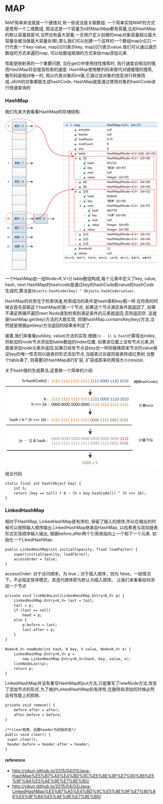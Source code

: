# MAP

MAP简单来说就是一个键值对,有一些说法是关联数组. 一个简单实现MAP的方式是使用一个二维数组, 假设这是一个容量为n的Map(Map都有容量,比如HashMap的默认容量就是16,当然也有最大容量,一旦用户定义创建的map对象容量超过最大容量会被当做最大容量处理),那么我们可以创建一个这样的一个数组map[n][2].一行代表一个key-value, map[i][0]表示key, map[i][1]表示value.我们可以通过遍历数组的方式来遍历map, 可以给数组赋值的方式来给map添加元素.

性能是映射表的一个重要问题, 当在get()中使用线性搜索时, 执行速度会相当的慢, 而HashMap将会提高检索的速度. HashMap使用散列码来取代对键缓慢的搜索, 散列码是相对唯一的, 用以代表对象的int值,它通过该对象的信息进行转换而成.JAVA的对象都能生成hashCode, HashMap就是通过使用对象的hashCode进行快速查询的

### HashMap

我们先来大致看看HashMap的存储结构:

![HashMap结构](assets/images/hashMap.png)

一个HashMap由一组Node<K,V>[] table数组构成,每个元素中定义了key, value, hash, next
HashMap的hashcode是通过key的hashCode和value的hashCode生成的,算法是`Objects.hashCode(key) ^ Objects.hashCode(value)`.

HashMap的优势在于检索快速,检索成功的条件是hash值和key都一样.在检索的时候会首先获取这个hashMap的第一个节点, 如果这个节点满足条件就返回了, 如果不满足再循环遍历next Node直到检索到满足条件的元素就返回,否则返回空. 这就是hashMap.get(key)方法的大致实现, 同理hashMap.containsKey(key)方法,当然就是根据get(key)方法返回的结果来判定了.

接着,我们来看看put(key, value)方法的实现.根据`(n - 1) & hash`计算得出index,将新加的node节点添加到table数组的index位置, 如果该位置上没有节点元素,则直接添加node元素并返回,如果已经有节点且key也一样则替换原来节点的value保证key的唯一性否则以链表的形式添加节点,当链表过长就将链表转成红黑树.当整个table满了, 则需要对HashMap进行扩容, 扩容成原来的两倍大小(resize).

关于hash值的生成算法,这里做一个简单的介绍:

![Hash生成算法](assets/images/gen-hash-map-hash.png)

结合代码
```
static final int hash(Object key) {
    int h;
    return (key == null) ? 0 : (h = key.hashCode()) ^ (h >>> 16);
}
```


### LinkedHashMap

相对于HashMap, LinkedHashMap是有序的, 保留了输入的顺序,所以在输出的时候可以按照输入顺序输出.LinkedHashMap继承自HashMap, 以哈希表与双向链表形式实现顺序输入输出, 根据before,after两个引用来指向上一个和下一个元素.
初始化一个LikedHashMap:
```
public LinkedHashMap(int initialCapacity, float loadFactor) {
    super(initialCapacity, loadFactor);
    accessOrder = false;
}
```
accessOrder: 对于访问顺序，为 true；对于插入顺序，则为 false。一般情况下，不必指定排序模式，其迭代顺序即为默认为插入顺序。
让我们来看看如何添加一个节点

```
private void linkNodeLast(LinkedHashMap.Entry<K,V> p) {
    LinkedHashMap.Entry<K,V> last = tail;
    tail = p;
    if (last == null)
        head = p;
    else {
        p.before = last;
        last.after = p;
    }
}

Node<K,V> newNode(int hash, K key, V value, Node<K,V> e) {
    LinkedHashMap.Entry<K,V> p =
        new LinkedHashMap.Entry<K,V>(hash, key, value, e);
    linkNodeLast(p);
    return p;
}
```
LinkedHashMap并没有重写HashMap的put方法,只是重写了newNode方法,改变了添加节点的形式.为了维护LinkedHashMap的有序性,在删除和添加的时候必然会有性能上的损耗.
```
private void remove() {
    before.after = after;
    after.before = before;
}

/**clear链表，设置header为初始状态*/
public void clear() {
 super.clear();
 header.before = header.after = header;
}
```

#### reference

* http://yikun.github.io/2015/04/01/Java-HashMap%E5%B7%A5%E4%BD%9C%E5%8E%9F%E7%90%86%E5%8F%8A%E5%AE%9E%E7%8E%B0/
* http://yikun.github.io/2015/04/02/Java-LinkedHashMap%E5%B7%A5%E4%BD%9C%E5%8E%9F%E7%90%86%E5%8F%8A%E5%AE%9E%E7%8E%B0/